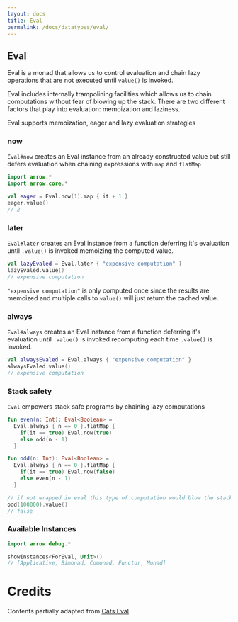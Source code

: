 ```yaml
---
layout: docs
title: Eval
permalink: /docs/datatypes/eval/
---
```


## Eval

Eval is a monad that allows us to control evaluation and chain lazy operations that are not executed until `value()` is invoked. 

Eval includes internally trampolining facilities which allows us to chain computations without fear of blowing up the stack.
There are two different factors that play into evaluation: memoization and laziness.

Eval supports memoization, eager and lazy evaluation strategies

### now

`Eval#now` creates an Eval instance from an already constructed value but still defers evaluation when chaining expressions with `map` and `flatMap`

```kotlin
import arrow.*
import arrow.core.*

val eager = Eval.now(1).map { it + 1 }
eager.value()
// 2
```

### later

`Eval#later` creates an Eval instance from a function deferring it's evaluation until `.value()` is invoked memoizing the computed value.

```kotlin
val lazyEvaled = Eval.later { "expensive computation" }
lazyEvaled.value()
// expensive computation
```

`"expensive computation"` is only computed once since the results are memoized and multiple calls to `value()` will just return the cached value.

### always

`Eval#always` creates an Eval instance from a function deferring it's evaluation until `.value()` is invoked recomputing each time `.value()` is invoked.

```kotlin
val alwaysEvaled = Eval.always { "expensive computation" }
alwaysEvaled.value()
// expensive computation
```

### Stack safety

`Eval` empowers stack safe programs by chaining lazy computations

```kotlin
fun even(n: Int): Eval<Boolean> =
  Eval.always { n == 0 }.flatMap {
    if(it == true) Eval.now(true)
    else odd(n - 1)
  }

fun odd(n: Int): Eval<Boolean> =
  Eval.always { n == 0 }.flatMap {
    if(it == true) Eval.now(false)
    else even(n - 1)
  }

// if not wrapped in eval this type of computation would blow the stack and result in a StackOverflowError
odd(100000).value() 
// false
```

### Available Instances

```kotlin
import arrow.debug.*

showInstances<ForEval, Unit>()
// [Applicative, Bimonad, Comonad, Functor, Monad]
```
 
# Credits
 
Contents partially adapted from [Cats Eval](https://typelevel.org/cats/datatypes/eval.html)
